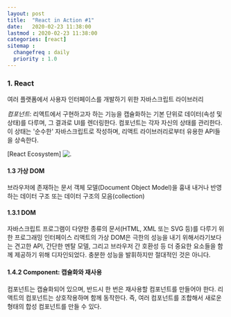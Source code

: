 ```yaml
---
layout: post
title:  "React in Action #1"
date:   2020-02-23 11:38:00 
lastmod : 2020-02-23 11:38:00
categories: [react]
sitemap :
  changefreq : daily
  priority : 1.0
---
```


### 1. React
여러 플랫폼에서 사용자 인터페이스를 개발하기 위한 자바스크립트 라이브러리

_*컴포넌트*_: 리액트에서 구현하고자 하는 기능을 캡슐화하는 기본 단위로 데이터(속성 및 상태)를 다루며, 그 결과로 UI를 렌더링한다.
컴포넌트는 각자 자신의 상태를 관리한다. 이 상태는 '순수한' 자바스크립트로 작성하며, 리액트 라이브러리로부터 유용한 API들을 상속한다.

[React Ecosystem]
![.](https://if-else.s3.amazonaws.com/images/react-map.svg)

<div class="divider"></div>

#### 1.3 가상 DOM
브라우저에 존재하는 문서 객체 모델(Document Object Model)을 흉내 내거나 반영하는 데이터 구조 또는 데이터 구조의 모음(collection)

#### 1.3.1 DOM
자바스크립트 프로그램이 다양한 종류의 문서(HTML, XML 또는 SVG 등)를 다루기 위한 프로그래밍 인터페이스
리액트의 가상 DOM은 극한의 성능을 내기 위해서라기보다는 견고한 API, 간단한 멘탈 모델, 그리고 브라우저 간 호환성 등 더 중요한 요소들을 함께 제공하기 위해 디자인되었다. 충분한 성능을 발휘하지만 절대적인 것은 아니다.

#### 1.4.2 Component: 캡슐화와 재사용
컴포넌트는 캡슐화되어 있으며, 반드시 한 번은 재사용할 컴포넌트를 만들어야 한다.
리액트의 컴포넌트는 상호작용하며 함께 동작한다. 즉, 여러 컴포넌트를 조합해서 새로운 형태의 합성 컴포넌트를 만들 수 있다. 




